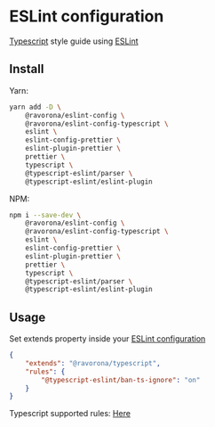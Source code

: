 # ESLint configuration
[Typescript](https://www.typescriptlang.org) style guide using [ESLint](https://eslint.org)

## Install
Yarn:
```bash
yarn add -D \
    @ravorona/eslint-config \
    @ravorona/eslint-config-typescript \
    eslint \
    eslint-config-prettier \
    eslint-plugin-prettier \
    prettier \
    typescript \
    @typescript-eslint/parser \
    @typescript-eslint/eslint-plugin
```
NPM:
```bash
npm i --save-dev \
    @ravorona/eslint-config \
    @ravorona/eslint-config-typescript \
    eslint \
    eslint-config-prettier \
    eslint-plugin-prettier \
    prettier \
    typescript \
    @typescript-eslint/parser \
    @typescript-eslint/eslint-plugin
```

## Usage
Set extends property inside your [ESLint configuration](https://eslint.org/docs/user-guide/configuring)
```json
{
    "extends": "@ravorona/typescript",
    "rules": {
        "@typescript-eslint/ban-ts-ignore": "on"
    }
}
```
Typescript supported rules: [Here](https://github.com/typescript-eslint/typescript-eslint/tree/master/packages/eslint-plugin#supported-rules)
